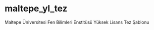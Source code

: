 maltepe_yl_tez
==============

Maltepe Üniversitesi Fen Bilimleri Enstitüsü Yüksek Lisans Tez Şablonu
